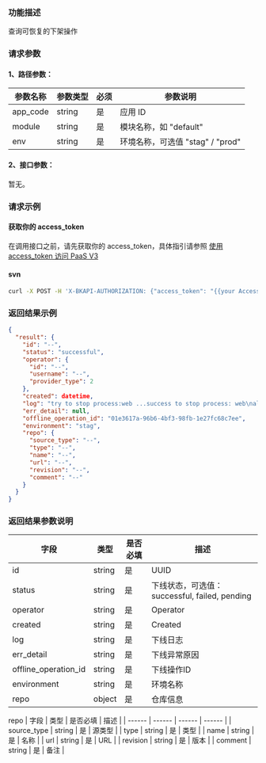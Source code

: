 ### 功能描述
查询可恢复的下架操作

### 请求参数

#### 1、路径参数：

|   参数名称   |    参数类型  |  必须  |     参数说明     |
| ------------ | ------------ | ------ | ---------------- |
| app_code   | string | 是 | 应用 ID |
| module   | string | 是 | 模块名称，如 "default" |
| env | string | 是 | 环境名称，可选值 "stag" / "prod" |

#### 2、接口参数：
暂无。

### 请求示例

#### 获取你的 access_token
在调用接口之前，请先获取你的 access_token，具体指引请参照 [使用 access_token 访问 PaaS V3](https://bk.tencent.com/docs/markdown/PaaS/DevelopTools/BaseGuide/topics/paas/access_token)

#### svn
```bash
curl -X POST -H 'X-BKAPI-AUTHORIZATION: {"access_token": "{{your AccessToken}}"}' http://bkapi.example.com/api/bkpaas3/prod/bkapps/applications/{{AppCode}}/modules/{{module_name}}/envs/{env:stag/prod}/offlines/resumable/
```

### 返回结果示例
```json
{
  "result": {
    "id": "--",
    "status": "successful",
    "operator": {
      "id": "--",
      "username": "--",
      "provider_type": 2
    },
    "created": datetime,
    "log": "try to stop process:web ...success to stop process: web\nall process stopped.\n",
    "err_detail": null,
    "offline_operation_id": "01e3617a-96b6-4bf3-98fb-1e27fc68c7ee",
    "environment": "stag",
    "repo": {
      "source_type": "--",
      "type": "--",
      "name": "--",
      "url": "--",
      "revision": "--",
      "comment": "--"
    }
  }
}
```

### 返回结果参数说明

| 字段 |   类型 |  是否必填 | 描述 |
| ------ | ------ | ------ | ------ |
| id | string | 是 | UUID |
| status | string | 是 | 下线状态，可选值：successful, failed, pending |
| operator | string | 是 | Operator |
| created | string | 是 | Created |
| log | string | 是 | 下线日志 |
| err_detail | string | 是 | 下线异常原因 |
| offline_operation_id | string | 是 | 下线操作ID |
| environment | string | 是 | 环境名称 |
| repo | object | 是 | 仓库信息 |

repo
| 字段 |   类型 |  是否必填 | 描述 |
| ------ | ------ | ------ | ------ |
| source_type | string | 是 | 源类型 |
| type | string | 是 | 类型 |
| name | string | 是 | 名称 |
| url | string | 是 | URL |
| revision | string | 是 | 版本 |
| comment | string | 是 | 备注 |